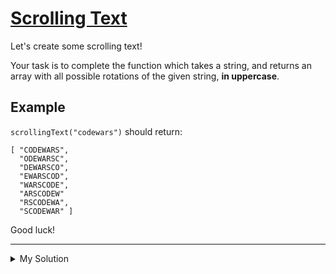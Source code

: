 # [Scrolling Text](https://www.codewars.com/kata/5a995c2aba1bb57f660001f)

Let's create some scrolling text!

Your task is to complete the function which takes a string, and returns an array with all possible rotations of the
given string, **in uppercase**.

## Example

`scrollingText("codewars")` should return:

    [ "CODEWARS",
      "ODEWARSC",
      "DEWARSCO",
      "EWARSCOD",
      "WARSCODE",
      "ARSCODEW"
      "RSCODEWA",
      "SCODEWAR" ]

Good luck!

---

<details><summary>My Solution</summary>

```js
function scrollingText(text) {
  let output = [];
  for (let i = 0; i < text.length; i++) {
    output.push(text.toUpperCase().slice(i) + text.toUpperCase().slice(0, i));
  }
  return output;
}
```

</details>
